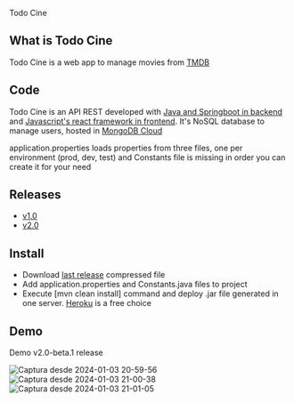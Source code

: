 Todo Cine

## What is Todo Cine

Todo Cine is a web app to manage movies from [TMDB](https://www.themoviedb.org/) 

## Code

Todo Cine is an API REST developed with [Java and Springboot in backend](https://github.com/abeltran10/todocine_backend) and [Javascript's react framework in frontend](https://github.com/abeltran10/todo_cine_frontend). It's NoSQL database to manage users, hosted in [MongoDB Cloud](https://cloud.mongodb.com/)


application.properties loads properties from three files, one per environment (prod, dev, test) and Constants file is missing in order you can create it for your need

## Releases

- [v1.0](https://github.com/abeltran10/todocine_backend/releases/tag/v1.0)
- [v2.0](https://github.com/abeltran10/todocine_backend/releases/tag/v2.0)

## Install

- Download [last release](https://github.com/abeltran10/todocine_backend/releases/tag/v2.0) compressed file 
- Add application.properties and Constants.java files to project
- Execute [mvn clean install] command and deploy .jar file generated in one server. [Heroku](https://heroku.com) is a free choice

## Demo

Demo v2.0-beta.1 release

![Captura desde 2024-01-03 20-59-56](https://github.com/abeltran10/todocine_backend/assets/44783052/b0817c86-ba84-4bda-bef3-7ca6b3eb2eb5)
![Captura desde 2024-01-03 21-00-38](https://github.com/abeltran10/todocine_backend/assets/44783052/ab390a81-2837-43d7-976e-53c3968f8fee)
![Captura desde 2024-01-03 21-01-05](https://github.com/abeltran10/todocine_backend/assets/44783052/9696ebdc-3bc5-4e60-9993-57b096c8087a)


